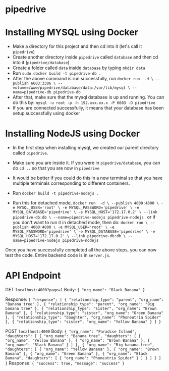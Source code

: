 # pipedrive

# Installing MYSQL using Docker
- Make a directory for this project and then cd into it (let's call it `pipedrive`)
- Create another directory inside `pipedrive` called `database` and then cd into it (`pipedrive/database`)
- Create a folder called `data` inside `database` by typing `mkdir data`
- Run `sudo docker build -t pipedrive-db .`
- After the above command is run successfully, run 
`docker run  -d \
--publish 6603:3306 \
--volume=/www/pipedrive/database/data:/var/lib/mysql \
--name=pipedrive-db pipedrive-db`
- After that, make sure that the mysql database is up and running. You can do this by: 
`mysql -u root -p -h 192.xxx.xx.x -P 6603 -D pipedrive`
- If you are connected successfully, it means that your database has been setup successfully using docker

# Installing NodeJS using Docker
- In the first step when installing mysql, we created our parent directory called `pipedrive`.
- Make sure you are inside it. If you were in `pipedrive/database`, you can do `cd ..` so that you are now in `pipedrive`
- It would be better if you could do this in a new terminal so that you have multiple terminals corresponding to different containers.

- Run `docker build -t pipedrive-nodejs .`
- Run this for detached mode,
`docker run  -d \
--publish 4000:4000 \
-e MYSQL_USER='root' \
-e MYSQL_PASSWORD='pipedrive' \
-e MYSQL_DATABASE='pipedrive' \
-e MYSQL_HOST='172.17.0.2' \
--link pipedrive-db:db \
--name=pipedrive-nodejs pipedrive-nodejs
`
or if you don't want to run it in detached mode, then do:
`docker run \
--publish 4000:4000 \
-e MYSQL_USER='root' \
-e MYSQL_PASSWORD='pipedrive' \
-e MYSQL_DATABASE='pipedrive' \
-e MYSQL_HOST='172.17.0.2' \
--link pipedrive-db:db \
--name=pipedrive-nodejs pipedrive-nodejs
`

Once you have successfully completed all the above steps, you can now test the code.
Entire backend code is in `server.js`.

# API Endpoint
GET `localhost:4000?page=1`
Body: 
`{
	"org_name": "Black Banana"
}`

Response:
`
{
    "response": [
        {
            "relationship_type": "parent",
            "org_name": "Banana tree"
        },
        {
            "relationship_type": "parent",
            "org_name": "Big banana tree"
        },
        {
            "relationship_type": "sister",
            "org_name": "Brown Banana"
        },
        {
            "relationship_type": "sister",
            "org_name": "Green Banana"
        },
        {
            "relationship_type": "daughter",
            "org_name": "Phoneutria Spider"
        },
        {
            "relationship_type": "sister",
            "org_name": "Yellow Banana"
        }
    ]
}
`


POST `localhost:4000`
Body: 
`
{
    "org_name": "Paradise Island",
    "daughters": [
        {
            "org_name": "Banana tree",
            "daughters": [
                {
                    "org_name": "Yellow Banana"
                },
                {
                    "org_name": "Brown Banana"
                },
                {
                    "org_name": "Black Banana"
                }
            ]
        },
        {
            "org_name": "Big banana tree",
            "daughters": [
                {
                    "org_name": "Yellow Banana"
                },
                {
                    "org_name": "Brown Banana"
                },
                {
                    "org_name": "Green Banana"
                },
                {
                    "org_name": "Black Banana",
                    "daughters": [
                        {
                            "org_name": "Phoneutria Spider"
                        }
                    ]
                }
            ]
        }
    ]
}
`
Response:
`
{
    "success": true,
    "message": "success"
}
`
